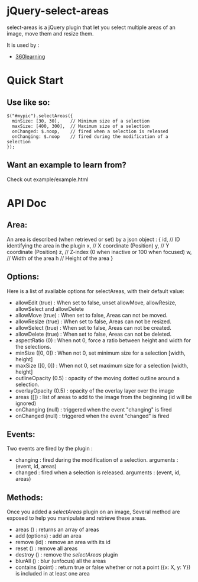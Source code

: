 jQuery-select-areas
===================

select-areas is a jQuery plugin that let you select multiple areas of an image,
move them and resize them.

It is used by :
 - [360learning](https://360learning.com)

# Quick Start

## Use like so:

    $("#mypic").selectAreas({
      minSize: [30, 30],    // Minimum size of a selection
      maxSize: [400, 300],  // Maximum size of a selection
      onChanged: $.noop,    // fired when a selection is released
      onChanging: $.noop    // fired during the modification of a selection
    });


## Want an example to learn from?
Check out example/example.html

# API Doc

## Area:
An area is described (when retrieved or set) by a json object :
    {
        id, // ID identifying the area in the plugin
        x,  // X coordinate (Position)
        y,  // Y coordinate (Position)
        z,  // Z-index (0 when inactive or 100 when focused)
        w,  // Width of the area
        h   // Height of the area
    }

## Options:
Here is a list of available options for selectAreas, with their default value:

 - allowEdit (true) : When set to false, unset allowMove, allowResize, allowSelect and allowDelete
 - allowMove (true) : When set to false, Areas can not be moved.
 - allowResize (true) : When set to false, Areas can not be resized.
 - allowSelect (true) : When set to false, Areas can not be created.
 - allowDelete (true) : When set to false, Areas can not be deleted.
 - aspectRatio (0) : When not 0, force a ratio between height and width for the selections.
 - minSize ([0, 0]) : When not 0, set minimum size for a selection [width, height]
 - maxSize ([0, 0]) : When not 0, set maximum size for a selection [width, height]
 - outlineOpacity (0.5) : opacity of the moving dotted outline around a selection.
 - overlayOpacity (0.5) : opacity of the overlay layer over the image
 - areas ([]) : list of areas to add to the image from the beginning  (id will be ignored)
 - onChanging (null) : triggered when the event "changing" is fired
 - onChanged (null) : triggered when the event "changed" is fired

## Events:
Two events are fired by the plugin :
 - changing : fired during the modification of a selection. arguments : (event, id, areas)
 - changed  : fired when a selection is released. arguments : (event, id, areas)

## Methods:
Once you added a *selectAreas* plugin on an image, Several method are exposed to help you
manipulate and retrieve these areas.
 - areas () : returns an array of areas
 - add (options) : add an area
 - remove (id) : remove an area with its id
 - reset () : remove all areas
 - destroy () : remove the *selectAreas* plugin
 - blurAll () : blur (unfocus) all the areas
 - contains (point) : return true or false whether or not a point ({x: X, y: Y}) is included in at least one area
